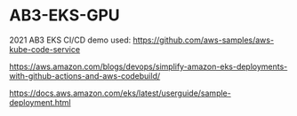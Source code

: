 # AB3-EKS-GPU

2021 AB3 EKS CI/CD demo used: https://github.com/aws-samples/aws-kube-code-service

https://aws.amazon.com/blogs/devops/simplify-amazon-eks-deployments-with-github-actions-and-aws-codebuild/

https://docs.aws.amazon.com/eks/latest/userguide/sample-deployment.html

